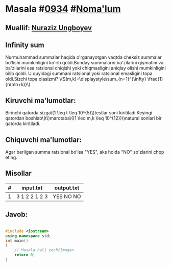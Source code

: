 
<h1>Masala #<a href="https://robocontest.uz/tasks/0934">0934</a> #<a href="https://robocontest.uz/tasks?category=1">Noma'lum</a></h1>
<h2> Muallif: <a href="https://robocontest.uz/profile/nuraziz_imo">Nuraziz Ungboyev</a></h2>
<h2>Infinity sum</h2>
<p>Nurmuhammad summalar haqida o'rganayotgan vaqtda cheksiz summalar bo'lishi mumkinligini ko'rib qoldi.Bunday summalarni ba'zilarini qiymatini va ba'zilarini esa ratsional chiqishi yoki chiqmasligini aniqlay olishi mumkinligini bilib qoldi.
U quyidagi summani ratsional yoki ratsional emasligini topa oldi.Sizchi topa olasizmi?
\(S(m,k)=\displaystyle\sum_{n=1}^{\infty} \frac{1}{n(mn+k)}\)</p>
<h2>Kiruvchi ma'lumotlar:</h2>
<p>Birinchi qatorda sizga\(1 \leq t \leq 10^{5}\)testlar soni kiritiladi.Keyingi qatordan boshlab\(t\)marotaba\((1 \leq m,k \leq 10^{12})\)natural sonlari bir qatorda kiritiladi.</p>
<h2>Chiquvchi ma'lumotlar:</h2>
<p>Agar berilgan summa ratsional bo'lsa "YES", aks holda "NO" so'zlarini chop eting.</p>
<h2>Misollar</h2>
<table>
    <thead>
        <tr>
            <th>#</th>
            <th>input.txt</th>
            <th>output.txt</th>
        </tr>
    </thead>
    <tbody>
            <tr>
                <td>1</td>
                <td>3
1 2
2 1
2 3</td>
                <td>YES
NO
NO</td>
            </tr>
    </tbody>
    </table>
    
<h2>Javob:</h2>

######
```cpp
#include <iostream>
using namespace std;
int main()
{
    // Masala hali yechilmagan
    return 0;
}
```
